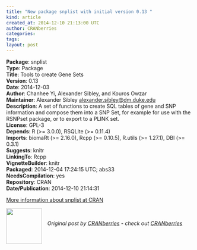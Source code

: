 ```yaml
---
title: "New package snplist with initial version 0.13 "
kind: article
created_at: 2014-12-10 21:13:00 UTC
author: CRANberries
categories: 
tags: 
layout: post
---
```

<strong>Package</strong>: snplist<br>
<strong>Type</strong>: Package<br>
<strong>Title</strong>: Tools to create Gene Sets<br>
<strong>Version</strong>: 0.13<br>
<strong>Date</strong>: 2014-12-03<br>
<strong>Author</strong>: Chanhee Yi, Alexander Sibley, and Kouros Owzar<br>
<strong>Maintainer</strong>: Alexander Sibley <alexander.sibley@dm.duke.edu><br>
<strong>Description</strong>: A set of functions to create SQL tables of gene and SNP information and compose them into a SNP Set, for example for use with the RSNPset package, or to export to a PLINK set.<br>
<strong>License</strong>: GPL-3<br>
<strong>Depends</strong>: R (>= 3.0.0), RSQLite (>= 0.11.4)<br>
<strong>Imports</strong>: biomaRt (>= 2.16.0), Rcpp (>= 0.10.5), R.utils (>= 1.27.1),
DBI (>= 0.3.1)<br>
<strong>Suggests</strong>: knitr<br>
<strong>LinkingTo</strong>: Rcpp<br>
<strong>VignetteBuilder</strong>: knitr<br>
<strong>Packaged</strong>: 2014-12-04 17:24:15 UTC; abs33<br>
<strong>NeedsCompilation</strong>: yes<br>
<strong>Repository</strong>: CRAN<br>
<strong>Date/Publication</strong>: 2014-12-10 21:14:31<br>

<p>
<a href="http://cran.r-project.org/web/packages/snplist/index.html">More information about snplist at CRAN</a><div class="author">
  <img src="" style="width: 96px; height: 96;">
  <span style="position: absolute; padding: 32px 15px;">
    <i>Original post by <a href="http://twitter.com/">CRANberries</a> - check out <a href="http://dirk.eddelbuettel.com/cranberries">CRANberries   </a></i>
  </span>
</div>
